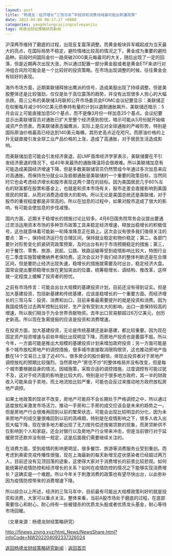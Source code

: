 ```yaml
---
layout: post
title: "杨德龙：经济增长“三驾马车”中投资和消费领域最可能出刺激政策"
date: 2022-04-09 08:17:27 +0800
categories: yangdelongcaijingcelveyanjiu
tags: 杨德龙财经策略研究新闻
---
```

<p>沪深两市维持了磨底的过程，出现反复震荡调整。而黄金板块异军崛起成为当天最大的亮点，在国际局势不稳定，避险情绪比较高的情况之下，黄金成为重要的避险品种。前段时间国际金价一路突破2000美元每盎司的大关，随后出现了一定的回落，但是近期再次出现大涨，所以通过配置一部分黄金股或者是黄金ETF来进行对冲组合风险可能会是一个比较好的投资策略。在市场出现调整的时候，往往黄金会有较好的表现。</p>
 <p>海外市场方面，近期美联储释放出鹰派的信号，造成美股出现了持续调整。但是美股整体还是比较强劲，仅仅是处于高位震荡的趋势，并没有出现很多人担心的大幅杀跌。周三公布的美联储3月联邦公开市场委员会FOMC会议纪要显示：美联储正在权衡每月减少950亿美元债券持有量的计划以遏制通胀飙升，美联储还暗示：5月会议上可能直接加息50个基点，而不是像3月份一样加息25个基点。会议纪要显示出美联储官员对通胀已扩大至整个经济感到担忧，暗示可能从5月份就开始缩减资产负债表。而美联储表态偏鹰派，实际上是应对全球通胀的严峻形势，特别是国际原油价格最高已经达到140美元每桶，其历史高点近在咫尺。而原油价格的上升无疑直接引发全球工业产品价格的上涨，造成了高通胀，对于居民生活造成影响。</p>
 <p>而美联储加息可能会引发经济衰退，前LMF首席经济学家表示，美联储要在不引发经济衰退的情况下，给40年来最热的通胀降温将会很艰难。所以美联储加息有可能造成美国经济增速下降，但是多数美联储官员仍然赞成今年通过多次加息来应对高通胀。而保持充分就业以及抵御通胀是美联储的一个重要的政策目标，当然同时它也会考虑经济增长和股市表现这两个潜在的目标。因为美国居民几乎60%左右的财富都在股票和基金上，也就是和资本市场有关，股市走差会直接影响到美国居民的财富，从而对消费造成很大的影响。所以无论是美国总统还是美联储，对于股市的重视程度都是非常高的。所以在加息的过程中，如果对股市造成了很大的影响，有可能会使加息的步伐减慢。</p>
 <p>国内方面，近期关于稳增长的措施讨论比较多。4月6日国务院常务会议提出要通过灵活运用资本市场的多种货币政策工具来稳定经济增速，释放出稳增长的积极信号，这也就意味着可能新一轮降准降息正在路上。这次会议有很多我们值得关注的要点：第一，保持经济运行在合理区间，保持就业稳定和物价稳定；第二，各部门要针对形势变化抓紧研究政策预案，及时出台有利于市场预期稳定的措施；第三，对于餐饮、零售、旅游、民航、公路、铁路运输等受到疫情影响比较大，特困行业在二季度实施暂缓缴纳养老保险费。这次会议对于我们经济的整体判断还是在合理区间，但是要防止经济出现失速，稳增长的措施就需要及时出台，稳定经济大盘。国常会提出要把稳增长放在更加突出的位置，统筹稳增长、调结构、推改革，这样就一定程度上缓解了投资者的担忧。</p>
 <p>之前有市场传言：可能会出台大规模的基建投资计划，目前还没有得到证实。但是加大基建投资，包括新基建和传统基建，应该是稳增长的一个重要方面。而经济增长的三驾马车：投资、消费和出口，目前来看最需要提升的就是投资和消费。因为我国疫情在过去两年控制比较好，生产没有受到太大的影响，出口一直保持较高的增速，所以我们相当于为全世界贡献物资。去年出口贸易额超过6万亿美元，创历史新高。所以现在急需提振的应该是投资和消费增速。</p>
 <p>在投资方面，加大基建投资，无论是传统基建还是新基建，都比较重要。因为现在固定资产投资增速与前些年相比出现明显下降，而房地产投资也是萎靡不振。所以今年，一方面可能是推出大规模的基建投资计划来增加政府投资；另一方面可能是多个城市放松房地产的调控措施，很多城市直接取消限购限贷，这也推动房地产指数在14个交易日上涨了近40%，很多房企的股价翻倍，体现出投资者对于房地产调控放松的预期比较强烈。当然房地产“房住不炒”的整体格局并没有改变，但是每个城市要根据自身的情况，因城施策，采取合适的调控措施，过度调控有可能过犹不及，这对于经济面的影响是比较大的。特别是对于很多地方政府，其一半的财政收入可能来自于卖地，而土地流拍比较严重，可能也会反过来推动地方政府放松房地产调控。</p>
 <p>如果土地政策的现状不改变，房地产可能将不会长期处于严格调控之中，所以通过适度放松来激发市场活力，推动一手房和二手房的成交应该会是未来的趋势之一。但是房地产行业很难再回到以前的繁荣状态，可能会出现比较明显的分化，因为未来房地产的成交量很难回到以前的高峰期，特别是在疫情影响之下，很多人收入出现大幅下降，现在很多地方都出现了无力按月偿还按揭贷款的现象，而房贷断供不仅影响到个人和家庭，还会对银行以及房地产行业带来冲击，但是当前银行对于延缓房贷还款并没有统一规定，这是后面我们需要继续关注的。</p>
 <p>在消费方面，受到疫情的影响更明显，很多餐饮、旅游等消费服务业受到重创。而考虑到奥密克戎传播性很强，现在上海最新的每天新增无症状感染者已经超过两万人，目前还没有见顶回落的迹象，这使得大家对于消费增长的前景比较悲观。如何能统筹好疫情防控和经济增长的关系？如何在疫情防控的情况之下能够实现消费增长？这确实是一个难题。所以今年关于刺激消费的政策也有望尽快出台，以此弥补因为疫情防控带来的消费增速下降。</p>
 <p>所以综合以上所述，经济的三驾马车中，目前最有可能出大规模政策利好的就是投资和消费，大家可以重点关注。整体来看，当前A股市场处于磨底的过程，在底部需要信心和耐心，耐心持有一些被错杀的优质龙头股或者优质龙头基金，耐心等待市场回暖。</p><p class="em_media">（文章来源：杨德龙财经策略研究）</p>

<http://finews.zning.xyz/html_News/NewsShare.html?infoCode=NW202204092337326024>

[返回杨德龙财经策略研究新闻](//finews.withounder.com/category/yangdelongcaijingcelveyanjiu.html)｜[返回首页](//finews.withounder.com/)